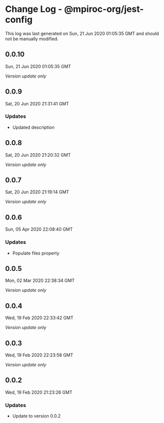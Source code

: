 # Change Log - @mpiroc-org/jest-config

This log was last generated on Sun, 21 Jun 2020 01:05:35 GMT and should not be manually modified.

## 0.0.10
Sun, 21 Jun 2020 01:05:35 GMT

*Version update only*

## 0.0.9
Sat, 20 Jun 2020 21:31:41 GMT

### Updates

- Updated description

## 0.0.8
Sat, 20 Jun 2020 21:20:32 GMT

*Version update only*

## 0.0.7
Sat, 20 Jun 2020 21:19:14 GMT

*Version update only*

## 0.0.6
Sun, 05 Apr 2020 22:08:40 GMT

### Updates

- Populate files property

## 0.0.5
Mon, 02 Mar 2020 22:38:34 GMT

*Version update only*

## 0.0.4
Wed, 19 Feb 2020 22:33:42 GMT

*Version update only*

## 0.0.3
Wed, 19 Feb 2020 22:23:58 GMT

*Version update only*

## 0.0.2
Wed, 19 Feb 2020 21:23:26 GMT

### Updates

- Update to version 0.0.2

